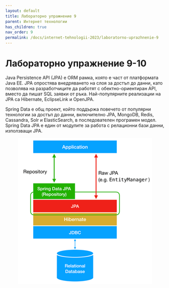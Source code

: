 ```yaml
---
layout: default
title: Лабораторно упражнение 9
parent: Интернет технологии
has_children: true
nav_order: 9
permalink: /docs/internet-tehnologii-2023/laboratorno-uprazhnenie-9
---
```


# Лабораторно упражнение 9-10

Java Persistence API (JPA) е ORM рамка, която е част от платформата Java EE. JPA опростява внедряването на слоя за достъп до данни, като позволява на разработчиците да работят с обектно-ориентиран API, вместо да пишат SQL заявки от ръка. Най-популярните реализации на JPA са Hibernate, EclipseLink и OpenJPA.

Spring Data е общ проект, който поддържа повечето от популярни технологии за достъп до данни, включително JPA, MongoDB, Redis, Cassandra, Solr и ElasticSearch, в последователен програмен модел. Spring Data JPA е един от модулите за работа с релационни бази данни, използващи JPA.

<figure><img src="https://raw.githubusercontent.com/programmingfundamental/courses/main/assets/image%20(87).png" alt=""><figcaption></figcaption></figure>
